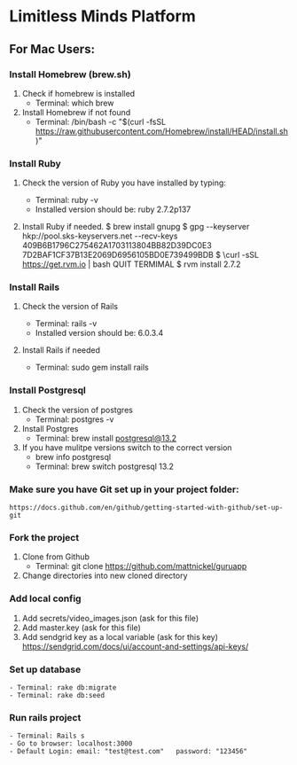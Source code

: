 # Limitless Minds Platform



## For Mac Users:
### Install Homebrew (brew.sh)
1. Check if homebrew is installed
   * Terminal: which brew
2. Install Homebrew if not found
    - Terminal: /bin/bash -c "$(curl -fsSL https://raw.githubusercontent.com/Homebrew/install/HEAD/install.sh)"

### Install Ruby
1. Check the version of Ruby you have installed by typing:
   - Terminal: ruby -v
   - Installed version should be: ruby 2.7.2p137

2. Install Ruby if needed.
    $ brew install gnupg
    $ gpg --keyserver hkp://pool.sks-keyservers.net --recv-keys 409B6B1796C275462A1703113804BB82D39DC0E3 7D2BAF1CF37B13E2069D6956105BD0E739499BDB
    $ \curl -sSL https://get.rvm.io | bash
    QUIT TERMIMAL
    $ rvm install 2.7.2

### Install Rails
1. Check the version of Rails
    - Terminal: rails -v
    - Installed version should be: 6.0.3.4
  
2. Install Rails if needed
    - Terminal: sudo gem install rails

### Install Postgresql
1. Check the version of postgres
    - Terminal: postgres -v
2. Install Postgres
    - Terminal: brew install postgresql@13.2
3. If you have mulitpe versions switch to the correct version
    - brew info postgresql
    - Terminal: brew switch postgresql 13.2 

### Make sure you have Git set up in your project folder:
    https://docs.github.com/en/github/getting-started-with-github/set-up-git

### Fork the project
1. Clone from Github
    - Terminal: git clone https://github.com/mattnickel/guruapp
2. Change directories into new cloned directory

### Add local config
1. Add secrets/video_images.json (ask for this file)
2. Add master.key (ask for this file)
3. Add sendgrid key as a local variable (ask for this key)
      https://sendgrid.com/docs/ui/account-and-settings/api-keys/

### Set up database
    - Terminal: rake db:migrate
    - Terminal: rake db:seed

### Run rails project
    - Terminal: Rails s
    - Go to browser: localhost:3000
    - Default Login: email: "test@test.com"   password: "123456"

